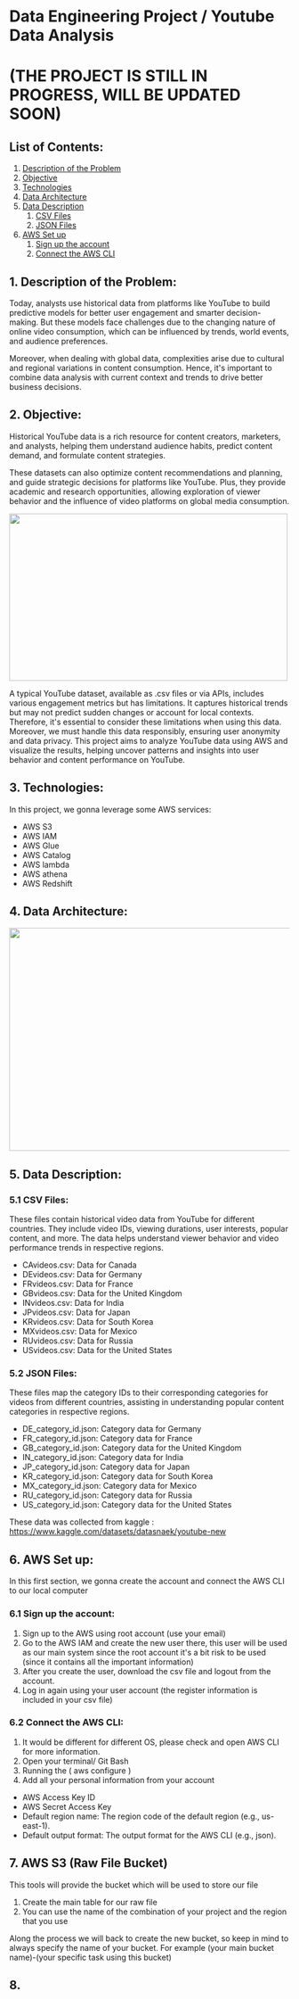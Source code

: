 # Data Engineering Project / Youtube Data Analysis

# (THE PROJECT IS STILL IN PROGRESS, WILL BE UPDATED SOON)

## List of Contents:
1. [Description of the Problem](#1-description-of-the-problem)
2. [Objective](#2-objective)
3. [Technologies](#3-technologies)
4. [Data Architecture](#4-data-architecture)
5. [Data Description](#5-data-description)  
   1. [CSV Files](#51-csv-files)  
   2. [JSON Files](#52-json-files)
6. [AWS Set up](#6-aws-set-up)  
   1. [Sign up the account](#61-sign-up-the-account)  
   2. [Connect the AWS CLI](#62-connect-the-aws-cli)

[](#)
[](#)
[](#)

## 1. Description of the Problem:
Today, analysts use historical data from platforms like YouTube to build predictive models for better user engagement and smarter decision-making. But these models face challenges due to the changing nature of online video consumption, which can be influenced by trends, world events, and audience preferences.

Moreover, when dealing with global data, complexities arise due to cultural and regional variations in content consumption. Hence, it's important to combine data analysis with current context and trends to drive better business decisions.

## 2. Objective:
Historical YouTube data is a rich resource for content creators, marketers, and analysts, helping them understand audience habits, predict content demand, and formulate content strategies.

These datasets can also optimize content recommendations and planning, and guide strategic decisions for platforms like YouTube. Plus, they provide academic and research opportunities, allowing exploration of viewer behavior and the influence of video platforms on global media consumption.

<img src="https://github.com/Irf4n-Muhammad/Youtube-Data_DataEng/assets/121205860/7e8e7f58-51a3-4d72-bdc8-d2490365d6a9" width="500" height="300">

A typical YouTube dataset, available as .csv files or via APIs, includes various engagement metrics but has limitations. It captures historical trends but may not predict sudden changes or account for local contexts. Therefore, it's essential to consider these limitations when using this data. Moreover, we must handle this data responsibly, ensuring user anonymity and data privacy. This project aims to analyze YouTube data using AWS and visualize the results, helping uncover patterns and insights into user behavior and content performance on YouTube.

## 3. Technologies:
In this project, we gonna leverage some AWS services:

 - AWS S3
 - AWS IAM
 - AWS Glue
 - AWS Catalog
 - AWS lambda
 - AWS athena
 - AWS Redshift

## 4. Data Architecture:
<img src="https://github.com/Irf4n-Muhammad/Youtube-Data_DataEng/assets/121205860/a08ba9c3-f337-4147-b995-24544332a5b5" width="700" height="400">


## 5. Data Description:

### 5.1 CSV Files:

These files contain historical video data from YouTube for different countries. They include video IDs, viewing durations, user interests, popular content, and more. The data helps understand viewer behavior and video performance trends in respective regions.

- CAvideos.csv: Data for Canada
- DEvideos.csv: Data for Germany
- FRvideos.csv: Data for France
- GBvideos.csv: Data for the United Kingdom
- INvideos.csv: Data for India
- JPvideos.csv: Data for Japan
- KRvideos.csv: Data for South Korea
- MXvideos.csv: Data for Mexico
- RUvideos.csv: Data for Russia
- USvideos.csv: Data for the United States

### 5.2 JSON Files:

These files map the category IDs to their corresponding categories for videos from different countries, assisting in understanding popular content categories in respective regions.

- DE_category_id.json: Category data for Germany
- FR_category_id.json: Category data for France
- GB_category_id.json: Category data for the United Kingdom
- IN_category_id.json: Category data for India
- JP_category_id.json: Category data for Japan
- KR_category_id.json: Category data for South Korea
- MX_category_id.json: Category data for Mexico
- RU_category_id.json: Category data for Russia
- US_category_id.json: Category data for the United States

These data was collected from kaggle : https://www.kaggle.com/datasets/datasnaek/youtube-new

## 6. AWS Set up:
In this first section, we gonna create the account and connect the AWS CLI to our local computer

### 6.1 Sign up the account:
1. Sign up to the AWS using root account (use your email)
2. Go to the AWS IAM and create the new user there, this user will be used as our main system since the root account it's a bit risk to be used (since it contains all the important information)
3. After you create the user, download the csv file and logout from the account.
4. Log in again using your user account (the register information is included in your csv file)

### 6.2 Connect the AWS CLI:
1. It would be different for different OS, please check and open AWS CLI for more information.
2. Open your terminal/ Git Bash
3. Running the ( aws configure )
4. Add all your personal information from your account
- AWS Access Key ID
- AWS Secret Access Key
- Default region name: The region code of the default region (e.g., us-east-1).
- Default output format: The output format for the AWS CLI (e.g., json).


## 7. AWS S3 (Raw File Bucket)
This tools will provide the bucket which will be used to store our file
1. Create the main table for our raw file
2. You can use the name of the combination of your project and the region that you use

Along the process we will back to create the new bucket, so keep in mind to always specify the name of your bucket.
For example (your main bucket name)-(your specific task using this bucket)

## 8. 






